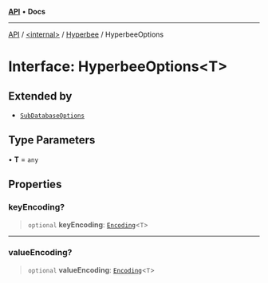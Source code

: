 [**API**](../../../../README.md) • **Docs**

***

[API](../../../../README.md) / [\<internal\>](../../../README.md) / [Hyperbee](../README.md) / HyperbeeOptions

# Interface: HyperbeeOptions\<T\>

## Extended by

- [`SubDatabaseOptions`](SubDatabaseOptions.md)

## Type Parameters

• **T** = `any`

## Properties

### keyEncoding?

> `optional` **keyEncoding**: [`Encoding`](../../../type-aliases/Encoding.md)\<`T`\>

***

### valueEncoding?

> `optional` **valueEncoding**: [`Encoding`](../../../type-aliases/Encoding.md)\<`T`\>
